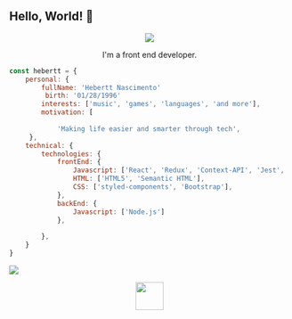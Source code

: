 ## Hello, World! 👋

<div align="center">
  
<img src="https://github.blog/wp-content/uploads/2018/10/46896184-b679fc80-ce30-11e8-88bf-921e9b788f7c.gif?resize=200%2C200" />

I'm a front end developer.


  
<div align="left">
 
``` js
const hebertt = {
    personal: {
        fullName: 'Hebertt Nascimento'
         birth: '01/28/1996'
        interests: ['music', 'games', 'languages', 'and more'],
        motivation: [
            
            'Making life easier and smarter through tech',
     },
    technical: {
        technologies: {
            frontEnd: {
                Javascript: ['React', 'Redux', 'Context-API', 'Jest', 'RTL' ],
                HTML: ['HTML5', 'Semantic HTML'],
                CSS: ['styled-components', 'Bootstrap'],
            },
            backEnd: {
                Javascript: ['Node.js']
            },
            
        },
    }
}
```
  </div>

<p align="left">
 
  <a href="www.linkedin.com/in/hebertt-nascimento" alt="Linkedin">
  <img src="https://img.shields.io/badge/-Linkedin-0e76a8?style=flat-square&logo=Linkedin&logoColor=white&link=LINK-DO-SEU-LINKEDIN" /></a>

 
</p>  

<img src=" https://upload.wikimedia.org/wikipedia/commons/9/99/Unofficial_JavaScript_logo_2.svg" width="50px">
